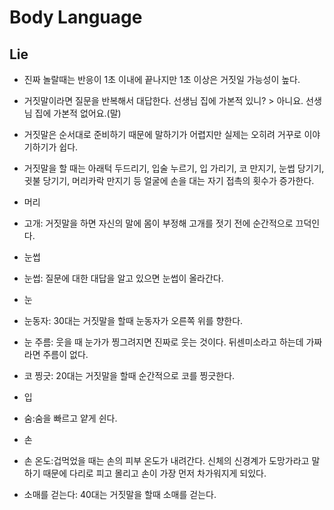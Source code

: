 # Body Language

## Lie
* 진짜 놀랄때는 반응이 1초 이내에 끝나지만 1초 이상은 거짓일 가능성이 높다.
* 거짓말이라면 질문을 반복해서 대답한다. 선생님 집에 가본적 있니? > 아니요. 선생님 집에 가본적 없어요.(말)
* 거짓말은 순서대로 준비하기 때문에 말하기가 어렵지만 실제는 오히려 거꾸로 이야기하기가 쉽다.
* 거짓말을 할 때는 아래턱 두드리기, 입술 누르기, 입 가리기, 코 만지기, 눈썹 당기기, 귓불 당기기, 머리카락 만지기 등 얼굴에 손을 대는 자기 접촉의 횟수가 증가한다.


* 머리
* 고개: 거짓말을 하면 자신의 말에 몸이 부정해 고개를 젓기 전에 순간적으로 끄덕인다.
* 눈썹
* 눈썹: 질문에 대한 대답을 알고 있으면 눈썹이 올라간다.
* 눈
* 눈동자: 30대는 거짓말을 할때 눈동자가 오른쪽 위를 향한다.
* 눈 주름: 웃을 때 눈가가 찡그려지면 진짜로 웃는 것이다. 뒤센미소라고 하는데 가짜라면 주름이 없다.
* 코 찡긋: 20대는 거짓말을 할때 순간적으로 코를 찡긋한다.
* 입
* 숨:숨을 빠르고 얕게 쉰다.
* 손
* 손 온도:겁먹었을 때는 손의 피부 온도가 내려간다. 신체의 신경계가 도망가라고 말하기 때문에 다리로 피고 몰리고 손이 가장 먼저 차가워지게 되있다.
* 소매를 걷는다: 40대는 거짓말을 할때 소매를 걷는다.
